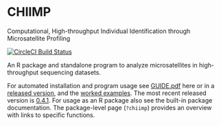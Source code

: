 # CHIIMP
Computational, High-throughput Individual Identification through Microsatellite Profiling

[![CircleCI Build Status](https://circleci.com/gh/ShawHahnLab/chiimp/tree/dev.svg?style=svg)](https://circleci.com/gh/ShawHahnLab/chiimp/tree/dev)

An R package and standalone program to analyze microsatellites in
high-throughput sequencing datasets.

For automated installation and program usage see [GUIDE.pdf](GUIDE.pdf) here or in a
[released version](https://github.com/ShawHahnLab/chiimp/releases), and the [worked examples].
The most recent released version is [0.4.1](https://github.com/ShawHahnLab/chiimp/releases/tag/0.4.1).
For usage as an R package also see the built-in package documentation.  The
package-level page (`?chiimp`) provides an overview with links to specific
functions.

[worked examples]: docs
